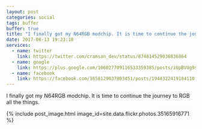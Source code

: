 ```yaml
---
layout: post
categories: social
tags: buffer
buffer: true
title: "I finally got my N64RGB modchip. It is time to continue the journey to RGB all the things."
date: 2017-06-13 19:23:18
services: 
  - name: twitter
    link: https://twitter.com/cramsan_dev/status/874814529036836864
  - name: google
    link: https://plus.google.com/106027709116533359385/posts/iUpBVUg9smg
  - name: facebook
    link: https://facebook.com/1658129037803451/posts/1944322419184110
---
```


I finally got my N64RGB modchip. It is time to continue the journey to RGB all the things.

{% include post_image.html image_id=site.data.flickr.photos.35165916771 %}
